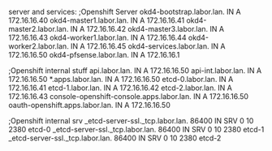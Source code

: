 server and services:
;Openshift Server
okd4-bootstrap.labor.lan.   IN A 172.16.16.40
okd4-master1.labor.lan.     IN A 172.16.16.41
okd4-master2.labor.lan.     IN A 172.16.16.42
okd4-master3.labor.lan.     IN A 172.16.16.43
okd4-worker1.labor.lan.     IN A 172.16.16.44
okd4-worker2.labor.lan.     IN A 172.16.16.45
okd4-services.labor.lan.    IN A 172.16.16.50
okd4-pfsense.labor.lan.     IN A 172.16.16.1

;Openshift internal stuff
api.labor.lan.       IN    A    172.16.16.50
api-int.labor.lan.   IN    A    172.16.16.50
*.apps.labor.lan.    IN    A    172.16.16.50
etcd-0.labor.lan.    IN    A    172.16.16.41
etcd-1.labor.lan.    IN    A    172.16.16.42
etcd-2.labor.lan.    IN    A    172.16.16.43
console-openshift-console.apps.labor.lan.     IN     A 172.16.16.50
oauth-openshift.apps.labor.lan.               IN     A 172.16.16.50

;Openshift internal srv
_etcd-server-ssl._tcp.labor.lan.    86400     IN    SRV     0    10    2380    etcd-0
_etcd-server-ssl._tcp.labor.lan.    86400     IN    SRV     0    10    2380    etcd-1
_etcd-server-ssl._tcp.labor.lan.    86400     IN    SRV     0    10    2380    etcd-2
